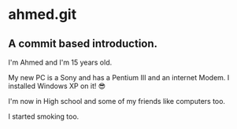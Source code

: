 ahmed.git
======

A commit based introduction.
-------


I'm Ahmed and I'm 15 years old.

My new PC is a Sony and has a Pentium III and an internet Modem.
I installed Windows XP on it! 😎

I'm now in High school and some of my friends like computers too.

I started smoking too.